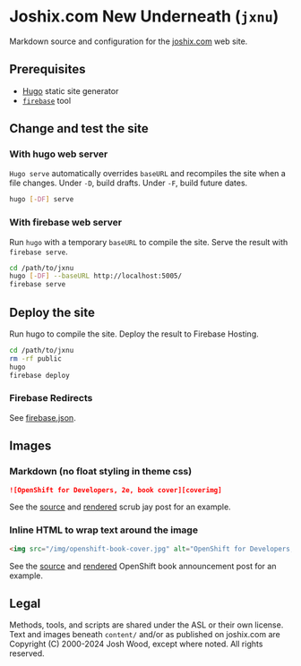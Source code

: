 # Joshix.com New Underneath (`jxnu`)

Markdown source and configuration for the [joshix.com][jx] web site.

## Prerequisites

* [Hugo][hugo] static site generator
* [`firebase`][firebase-cli] tool

## Change and test the site

### With hugo web server

`Hugo serve` automatically overrides `baseURL` and recompiles the site when a file changes. Under `-D`, build drafts. Under `-F`, build future dates.

```sh
hugo [-DF] serve
```

### With firebase web server

Run `hugo` with a temporary `baseURL` to compile the site. Serve the result with `firebase serve`.

```sh
cd /path/to/jxnu
hugo [-DF] --baseURL http://localhost:5005/
firebase serve
```

## Deploy the site

Run hugo to compile the site. Deploy the result to Firebase Hosting.

```sh
cd /path/to/jxnu
rm -rf public
hugo
firebase deploy
```

### Firebase Redirects

See [firebase.json][firebase.json].

## Images

### Markdown (no float styling in theme css)

```markdown
![OpenShift for Developers, 2e, book cover][coverimg]
```

See the [source][scrubjay-src] and [rendered][scrubjay] scrub jay post for an example.

### Inline HTML to wrap text around the image

```html
<img src="/img/openshift-book-cover.jpg" alt="OpenShift for Developers, 2e, book cover" style="float: right; margin: 0 40px 40px 40px;">
```

See the [source][openshift-book-post-src] and [rendered][openshift-book-post] OpenShift book announcement post for an example.

## Legal

Methods, tools, and scripts are shared under the ASL or their own license. Text and images beneath `content/` and/or as published on joshix.com are Copyright (C) 2000-2024 Josh Wood, except where noted. All rights reserved.

[firebase-cli]: https://firebase.google.com/docs/cli#install_the_firebase_cli
[firebase.json]: firebase.json
[hugo]: https://gohugo.io/
[jx]: https://joshix.com/
[openshift-book-post]: https://joshix.com/2021/09/25/openshift-book-released/
[openshift-book-post-src]: content/post/openshift-book-released.md
[scrubjay]: https://joshix.com/2009/09/25/scrub-jay/
[scrubjay-src]: content/post/scrub-jay.md
